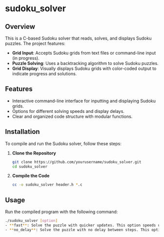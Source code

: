 # sudoku_solver

## Overview

This is a C-based Sudoku solver that reads, solves, and displays Sudoku puzzles. The project features:

- **Grid Input**: Accepts Sudoku grids from text files or command-line input (in progress).
- **Puzzle Solving**: Uses a backtracking algorithm to solve Sudoku puzzles.
- **Grid Display**: Visually displays Sudoku grids with color-coded output to indicate progress and solutions.

## Features

- Interactive command-line interface for inputting and displaying Sudoku grids.
- Options for different solving speeds and display delays.
- Clear and organized code structure with modular functions.

## Installation

To compile and run the Sudoku solver, follow these steps:

1. **Clone the Repository**

   ```sh
   git clone https://github.com/yourusername/sudoku_solver.git
   cd sudoku_solver
2. **Compile the Code**

   ```sh
   cc -o sudoku_solver header.h *.c

## Usage

Run the compiled program with the following command:

   ```sh
   ./sudoku_solver [option]
- **fast**: Solve the puzzle with quicker updates. This option speeds up the display updates for faster visualization of the solving process.
- **no_delay**: Solve the puzzle with no delay between steps. This option eliminates any delay, providing immediate updates as the puzzle is solved.

